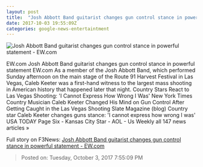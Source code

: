 ```yaml
---
layout: post
title:  "Josh Abbott Band guitarist changes gun control stance in powerful statement - EW.com"
date: 2017-10-03 19:55:09Z
categories: google-news-entertaintment
---
```


![Josh Abbott Band guitarist changes gun control stance in powerful statement - EW.com](http://ewedit.files.wordpress.com/2017/10/gettyimages-470138912.jpg?crop=0px%2C0px%2C2700px%2C1417.5px&resize=1200%2C630)

EW.com Josh Abbott Band guitarist changes gun control stance in powerful statement EW.com As a member of the Josh Abbott Band, which performed Sunday afternoon on the main stage of the Route 91 Harvest Festival in Las Vegas, Caleb Keeter was a first-hand witness to the largest mass shooting in American history that happened later that night. Country Stars React to Las Vegas Shooting: 'I Cannot Express How Wrong I Was' New York Times Country Musician Caleb Keeter Changed His Mind on Gun Control After Getting Caught in the Las Vegas Shooting Slate Magazine (blog) Country star Caleb Keeter changes guns stance: 'I cannot express how wrong I was' USA TODAY Page Six - Kansas City Star - AOL - Us Weekly all 147 news articles »


Full story on F3News: [Josh Abbott Band guitarist changes gun control stance in powerful statement - EW.com](http://www.f3nws.com/n/ghM4CF)

> Posted on: Tuesday, October 3, 2017 7:55:09 PM
